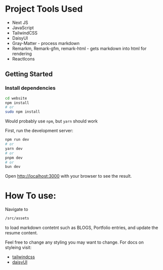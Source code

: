 # Project Tools Used
- Next JS
- JavaScript
- TailwindCSS
- DaisyUI
- Gray-Matter - process markdown
- Remarkm, Remark-gfm, remark-html - gets markdown into html for rendering
- ReactIcons


## Getting Started

### Install dependencies
```zsh
cd website
npm install
# or
sudo npm install
```

Would probably use `npm`, but `yarn` should work

First, run the development server:

```bash
npm run dev
# or
yarn dev
# or
pnpm dev
# or
bun dev
```

Open [http://localhost:3000](http://localhost:3000) with your browser to see the result.


# How To use:
Navigate to 
```zsh
/src/assets
```
to load markdown contetnt such as BLOGS, Portfolio entries, and update the resume content.

Feel free to change any styling you may want to change. For docs on styleing visit:
- [tailwindcss](https://tailwindcss.com/docs/installation)
- [daisyUI](https://daisyui.com/)
